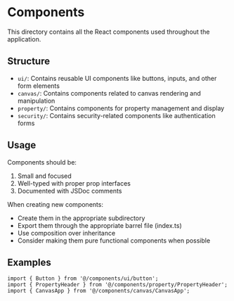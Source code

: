 
# Components

This directory contains all the React components used throughout the application.

## Structure

- `ui/`: Contains reusable UI components like buttons, inputs, and other form elements
- `canvas/`: Contains components related to canvas rendering and manipulation
- `property/`: Contains components for property management and display
- `security/`: Contains security-related components like authentication forms

## Usage

Components should be:
1. Small and focused
2. Well-typed with proper prop interfaces
3. Documented with JSDoc comments

When creating new components:
- Create them in the appropriate subdirectory
- Export them through the appropriate barrel file (index.ts)
- Use composition over inheritance 
- Consider making them pure functional components when possible

## Examples

```tsx
import { Button } from '@/components/ui/button';
import { PropertyHeader } from '@/components/property/PropertyHeader';
import { CanvasApp } from '@/components/canvas/CanvasApp';
```
